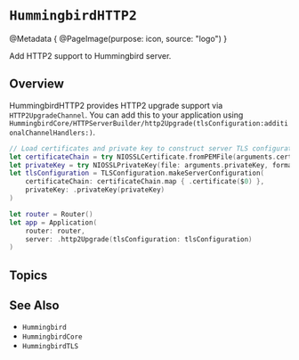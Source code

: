 # ``HummingbirdHTTP2``

@Metadata {
    @PageImage(purpose: icon, source: "logo")
}

Add HTTP2 support to Hummingbird server.

## Overview

HummingbirdHTTP2 provides HTTP2 upgrade support via ``HTTP2UpgradeChannel``. You can add this to your application using ``HummingbirdCore/HTTPServerBuilder/http2Upgrade(tlsConfiguration:additionalChannelHandlers:)``.

```swift
// Load certificates and private key to construct server TLS configuration
let certificateChain = try NIOSSLCertificate.fromPEMFile(arguments.certificateChain)
let privateKey = try NIOSSLPrivateKey(file: arguments.privateKey, format: .pem)
let tlsConfiguration = TLSConfiguration.makeServerConfiguration(
    certificateChain: certificateChain.map { .certificate($0) },
    privateKey: .privateKey(privateKey)
)

let router = Router()
let app = Application(
    router: router,
    server: .http2Upgrade(tlsConfiguration: tlsConfiguration)
)
```

## Topics

## See Also

- ``Hummingbird``
- ``HummingbirdCore``
- ``HummingbirdTLS``
